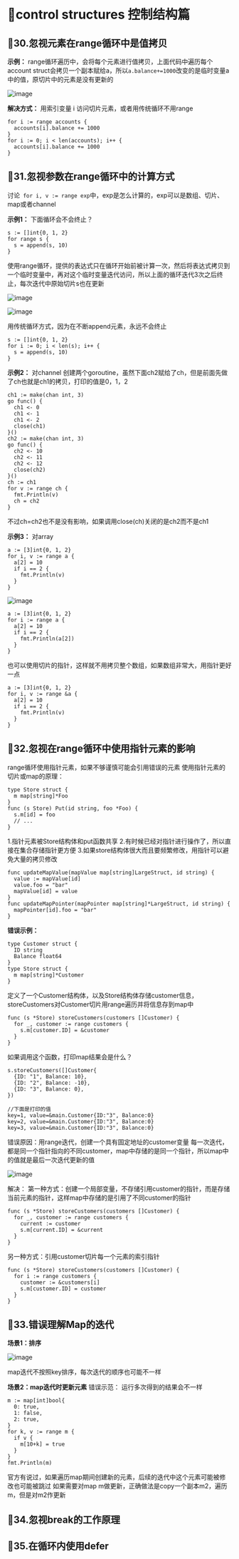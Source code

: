 # 👀control structures 控制结构篇

## 🤔30.忽视元素在range循环中是值拷贝
**示例：**
range循环遍历中，会将每个元素进行值拷贝，上面代码中遍历每个account struct会拷贝一个副本赋给a，所以`a.balance+=1000`改变的是临时变量a中的值，原切片中的元素是没有更新的

![image](https://github.com/leishanshan/100-go-mistakes-and-how-to-avoid-them/assets/59813538/bfa52680-e0e7-4188-b70a-03b519708bc8)

**解决方式：**
用索引变量 i 访问切片元素，或者用传统循环不用range
```
for i := range accounts {
  accounts[i].balance += 1000
}
for i := 0; i < len(accounts); i++ {
  accounts[i].balance += 1000
}
```

## 🤔31.忽视参数在range循环中的计算方式
讨论` for i, v := range exp`中，exp是怎么计算的，exp可以是数组、切片、map或者channel

**示例1：** 下面循环会不会终止？
```
s := []int{0, 1, 2}
for range s {
  s = append(s, 10)
}
```
使用range循环，提供的表达式只在循环开始前被计算一次，然后将表达式拷贝到一个临时变量中，再对这个临时变量迭代访问，所以上面的循环迭代3次之后终止，每次迭代中原始切片s也在更新

![image](https://github.com/leishanshan/100-go-mistakes-and-how-to-avoid-them/assets/59813538/0f3892de-dc28-4ef5-95bc-5edbf39351ba)

![image](https://github.com/leishanshan/100-go-mistakes-and-how-to-avoid-them/assets/59813538/f46494bc-61b2-4497-82a1-e955f5e1f543)

用传统循环方式，因为在不断append元素，永远不会终止
```
s := []int{0, 1, 2}
for i := 0; i < len(s); i++ {
  s = append(s, 10)
}
```
**示例2：** 对channel
创建两个goroutine，虽然下面ch2赋给了ch，但是前面先做了ch也就是ch1的拷贝，打印的值是0，1，2
```
ch1 := make(chan int, 3)
go func() {
  ch1 <- 0
  ch1 <- 1
  ch1 <- 2
  close(ch1)
}()
ch2 := make(chan int, 3)
go func() {
  ch2 <- 10
  ch2 <- 11
  ch2 <- 12
  close(ch2)
}()
ch := ch1
for v := range ch {
  fmt.Println(v)
  ch = ch2
}
```
不过ch=ch2也不是没有影响，如果调用close(ch)关闭的是ch2而不是ch1

**示例3：** 对array
```
a := [3]int{0, 1, 2}
for i, v := range a {
  a[2] = 10
  if i == 2 {
    fmt.Println(v)
  }
}
```
![image](https://github.com/leishanshan/100-go-mistakes-and-how-to-avoid-them/assets/59813538/6b25e013-4342-405b-9536-5a8406ee4c76)

```
a := [3]int{0, 1, 2}
for i := range a {
  a[2] = 10
  if i == 2 {
    fmt.Println(a[2])
  }
}
```
也可以使用切片的指针，这样就不用拷贝整个数组，如果数组非常大，用指针更好一点
```
a := [3]int{0, 1, 2}
for i, v := range &a {
  a[2] = 10
  if i == 2 {
    fmt.Println(v)
  }
}
```

## 🤔32.忽视在range循环中使用指针元素的影响
range循环使用指针元素，如果不够谨慎可能会引用错误的元素
使用指针元素的切片或map的原理：
```
type Store struct {
  m map[string]*Foo
}
func (s Store) Put(id string, foo *Foo) {
  s.m[id] = foo
  // ...
}
```
1.指针元素被Store结构体和put函数共享
2.有时候已经对指针进行操作了，所以直接在集合存储指针更方便
3.如果store结构体很大而且要频繁修改，用指针可以避免大量的拷贝修改
```
func updateMapValue(mapValue map[string]LargeStruct, id string) {
  value := mapValue[id]
  value.foo = "bar"
  mapValue[id] = value
}
func updateMapPointer(mapPointer map[string]*LargeStruct, id string) {
  mapPointer[id].foo = "bar"
}
```
**错误示例：**
```
type Customer struct {
  ID string
  Balance float64
}
type Store struct {
  m map[string]*Customer
}
```
定义了一个Customer结构体，以及Store结构体存储customer信息，storeCustomers对Customer切片用range遍历并将信息存到map中
```
func (s *Store) storeCustomers(customers []Customer) {
  for _, customer := range customers {
    s.m[customer.ID] = &customer
  }
}
```
如果调用这个函数，打印map结果会是什么？
```
s.storeCustomers([]Customer{
  {ID: "1", Balance: 10},
  {ID: "2", Balance: -10},
  {ID: "3", Balance: 0},
})

//下面是打印的值
key=1, value=&main.Customer{ID:"3", Balance:0}
key=2, value=&main.Customer{ID:"3", Balance:0}
key=3, value=&main.Customer{ID:"3", Balance:0}
```
错误原因：用range迭代，创建一个具有固定地址的customer变量
每一次迭代，都是同一个指针指向的不同customer，map中存储的是同一个指针，所以map中的值就是最后一次迭代更新的值

![image](https://github.com/leishanshan/100-go-mistakes-and-how-to-avoid-them/assets/59813538/dc651f5c-dd56-48a1-a940-82ee1f152d22)

解决：
第一种方式：创建一个局部变量，不存储引用customer的指针，而是存储当前元素的指针，这样map中存储的是引用了不同customer的指针
```
func (s *Store) storeCustomers(customers []Customer) {
  for _, customer := range customers {
    current := customer
    s.m[current.ID] = &current
  }
}
```
另一种方式：引用customer切片每一个元素的索引指针
```
func (s *Store) storeCustomers(customers []Customer) {
  for i := range customers {
    customer := &customers[i]
    s.m[customer.ID] = customer
  }
}
```

## 🤔33.错误理解Map的迭代
**场景1：排序**

![image](https://github.com/leishanshan/100-go-mistakes-and-how-to-avoid-them/assets/59813538/7dca2c44-183e-4311-903e-2c4ae643e84b)

map迭代不按照key排序，每次迭代的顺序也可能不一样

**场景2：map迭代时更新元素**
错误示范：
运行多次得到的结果会不一样
```
m := map[int]bool{
  0: true,
  1: false,
  2: true,
}
for k, v := range m {
  if v {
    m[10+k] = true
  }
}
fmt.Println(m)
```
官方有说过，如果遍历map期间创建新的元素，后续的迭代中这个元素可能被修改也可能被跳过
如果需要对map m做更新，正确做法是copy一个副本m2，遍历m，但是对m2作更新

## 🤔34.忽视break的工作原理

## 🤔35.在循环内使用defer
